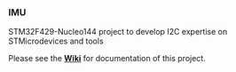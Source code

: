 ### IMU
STM32F429-Nucleo144 project to develop I2C expertise on STMicrodevices and tools

Please see the [**Wiki**](https://github.com/freeflyclone/IMU/wiki) for documentation of this project.
